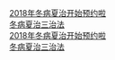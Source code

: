   
[2018年冬病夏治开始预约啦](http://www.dianyue.me/archives/096/teh5h7t399y86ne4/)  
[冬病夏治三治法](http://www.dianyue.me/archives/096/u8v46ou2492cdnm1/)  
[2018年冬病夏治开始预约啦](http://www.dianyue.me/archives/097/awf6zq6n91distpj/)  
[冬病夏治三治法](http://www.dianyue.me/archives/097/79lx18u61ubzqdx3/)